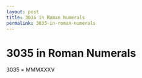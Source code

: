 ```yaml
---
layout: post
title: 3035 in Roman Numerals
permalink: 3035-in-roman-numerals
---
```


# 3035 in Roman Numerals

3035 = MMMXXXV
